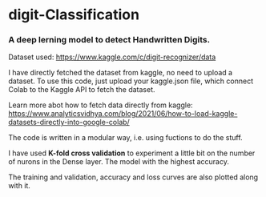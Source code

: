 # digit-Classification

### A deep lerning model to detect Handwritten Digits.
Dataset used: https://www.kaggle.com/c/digit-recognizer/data

I have directly fetched the dataset from kaggle, no need to upload a dataset.
To use this code, just upload your kaggle.json file, which connect Colab to the Kaggle API to fetch the dataset.

Learn more abot how to fetch data directly from kaggle: https://www.analyticsvidhya.com/blog/2021/06/how-to-load-kaggle-datasets-directly-into-google-colab/

The code is written in a modular way, i.e. using fuctions to do the stuff.

I have used **K-fold cross validation** to experiment a little bit on the number of nurons in the Dense layer.
The model with the highest accuracy.

The training and validation, accuracy and loss curves are also plotted along with it.

